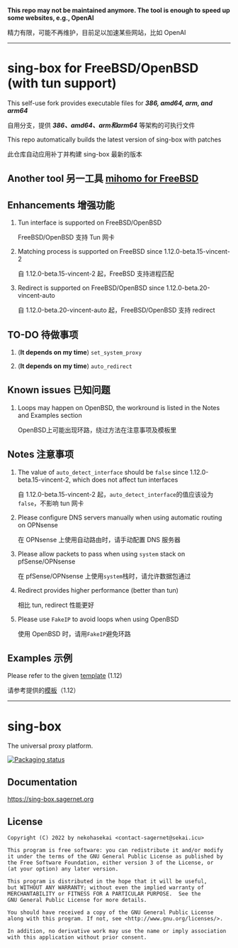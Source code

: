 
**This repo may not be maintained anymore. The tool is enough to speed up some websites, e.g., OpenAI**

精力有限，可能不再维护，目前足以加速某些网站，比如 OpenAI

---

# sing-box for FreeBSD/OpenBSD (with tun support)

This self-use fork provides executable files for _**386, amd64, arm, and arm64**_

自用分支，提供 _**386、amd64、arm和arm64**_ 等架构的可执行文件

This repo automatically builds the latest version of sing-box with patches

此仓库自动应用补丁并构建 sing-box 最新的版本

## Another tool 另一工具 [**mihomo for FreeBSD**](https://github.com/Vincent-Loeng/mihomo)


## Enhancements 增强功能

1. Tun interface is supported on FreeBSD/OpenBSD

   FreeBSD/OpenBSD 支持 Tun 网卡

2. Matching process is supported on FreeBSD since 1.12.0-beta.15-vincent-2

   自 1.12.0-beta.15-vincent-2 起，FreeBSD 支持进程匹配

3. Redirect is supported on FreeBSD/OpenBSD since 1.12.0-beta.20-vincent-auto

   自 1.12.0-beta.20-vincent-auto 起，FreeBSD/OpenBSD 支持 redirect


## TO-DO 待做事项

1. (**It depends on my time**) `set_system_proxy`

2. (**It depends on my time**) `auto_redirect`


## Known issues 已知问题

1. Loops may happen on OpenBSD, the workround is listed in the Notes and Examples section

   OpenBSD上可能出现环路，绕过方法在注意事项及模板里


## Notes 注意事项

1. The value of `auto_detect_interface` should be `false` since 1.12.0-beta.15-vincent-2, which does not affect tun interfaces

   自 1.12.0-beta.15-vincent-2 起，`auto_detect_interface`的值应该设为`false`，不影响 tun 网卡

2. Please configure DNS servers manually when using automatic routing on OPNsense

   在 OPNsense 上使用自动路由时，请手动配置 DNS 服务器

3. Please allow packets to pass when using `system` stack on pfSense/OPNsense

   在 pfSense/OPNsense 上使用`system`栈时，请允许数据包通过

4. Redirect provides higher performance (better than tun)

   相比 tun, redirect 性能更好

5. Please use `FakeIP` to avoid loops when using OpenBSD

   使用 OpenBSD 时，请用`FakeIP`避免环路


## Examples 示例

Please refer to the given [template](template.json) (1.12)

请参考提供的[模板](template.json)（1.12）

---

# sing-box

The universal proxy platform.

[![Packaging status](https://repology.org/badge/vertical-allrepos/sing-box.svg)](https://repology.org/project/sing-box/versions)

## Documentation

https://sing-box.sagernet.org

## License

```
Copyright (C) 2022 by nekohasekai <contact-sagernet@sekai.icu>

This program is free software: you can redistribute it and/or modify
it under the terms of the GNU General Public License as published by
the Free Software Foundation, either version 3 of the License, or
(at your option) any later version.

This program is distributed in the hope that it will be useful,
but WITHOUT ANY WARRANTY; without even the implied warranty of
MERCHANTABILITY or FITNESS FOR A PARTICULAR PURPOSE.  See the
GNU General Public License for more details.

You should have received a copy of the GNU General Public License
along with this program. If not, see <http://www.gnu.org/licenses/>.

In addition, no derivative work may use the name or imply association
with this application without prior consent.
```
